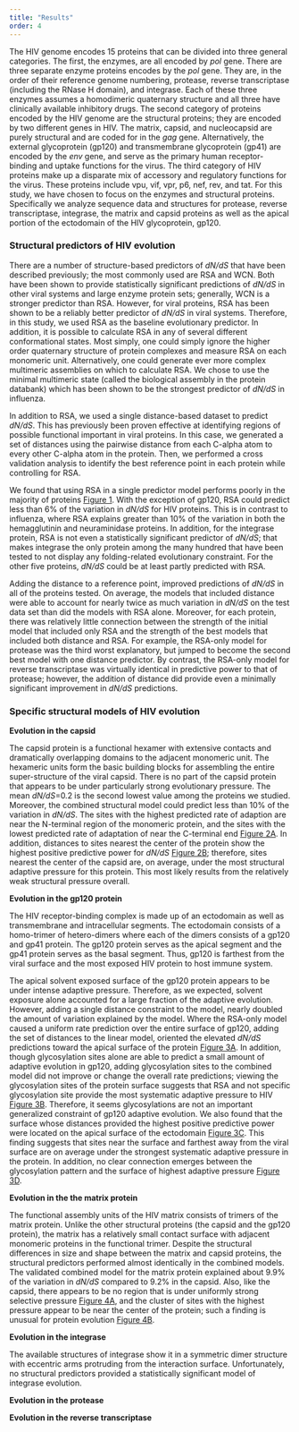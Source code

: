 ```yaml
---
title: "Results"
order: 4
---
```

<!--The results of the experiment. See [Figure 1](#figure-1), [Figure 2](#figure-2), [Figure 3](#figure-3), and [Figure 4](#figure-4), for details.-->

The HIV genome encodes 15 proteins that can be divided into three general categories. The first, the enzymes, are all encoded by *pol* gene. There are three separate enzyme proteins encodes by the *pol* gene. They are, in the order of their reference genome numbering, protease, reverse transcriptase (including the RNase H domain), and integrase. Each of these three enzymes assumes a homodimeric quaternary structure and all three have clinically available inhibitory drugs. The second category of proteins encoded by the HIV genome are the structural proteins; they are encoded by two different genes in HIV. The matrix, capsid, and nucleocapsid are purely structural and are coded for in the *gag* gene. Alternatively, the external glycoprotein (gp120) and transmembrane glycoprotein (gp41) are encoded by the *env* gene, and serve as the primary human receptor-binding and uptake functions for the virus. The third category of HIV proteins make up a disparate mix of accessory and regulatory functions for the virus. These proteins include vpu, vif, vpr, p6, nef, rev, and tat. For this study, we have chosen to focus on the enzymes and structural proteins. Specifically we analyze sequence data and structures for protease, reverse transcriptase, integrase, the matrix and capsid proteins as well as the apical portion of the ectodomain of the HIV glycoprotein, gp120. 

### Structural predictors of HIV evolution

There are a number of structure-based predictors of *dN/dS* that have been described previously; the most commonly used are RSA and WCN. Both have been shown to provide statistically significant predictions of *dN/dS* in other viral systems and large enzyme protein sets; generally, WCN is a stronger predictor than RSA. However, for viral proteins, RSA has been shown to be a reliably better predictor of *dN/dS* in viral systems. Therefore, in this study, we used RSA as the baseline evolutionary predictor. In addition, it is possible to calculate RSA in any of several different conformational states. Most simply, one could simply ignore the higher order quaternary structure of protein complexes and measure RSA on each monomeric unit. Alternatively, one could generate ever more complex multimeric assemblies on which to calculate RSA. We chose to use the minimal multimeric state (called the biological assembly in the protein databank) which has been shown to be the strongest predictor of *dN/dS* in influenza. 

In addition to RSA, we used a single distance-based dataset to predict *dN/dS*. This has previously been proven effective at identifying regions of possible functional important in viral proteins. In this case, we generated a set of distances using the pairwise distance from each C-alpha atom to every other C-alpha atom in the protein. Then, we performed a cross validation analysis to identify the best reference point in each protein while controlling for RSA.

We found that using RSA in a single predictor model performs poorly in the majority of proteins [Figure 1](#figure-1). With the exception of gp120, RSA could predict less than 6% of the variation in *dN/dS* for HIV proteins. This is in contrast to influenza, where RSA explains greater than 10% of the variation in both the hemagglutinin and neuraminidase proteins. In addition, for the integrase protein, RSA is not even a statistically significant predictor of *dN/dS*; that makes integrase the only protein among the many hundred that have been tested to not display any folding-related evolutionary constraint. For the other five proteins, *dN/dS* could be at least partly predicted with RSA. 

Adding the distance to a reference point, improved predictions of *dN/dS* in all of the proteins tested. On average, the models that included distance were able to account for nearly twice as much variation in *dN/dS* on the test data set than did the models with RSA alone. Moreover, for each protein, there was relatively little connection between the strength of the initial model that included only RSA and the strength of the best models that included both distance and RSA. For example, the RSA-only model for protease was the third worst explanatory, but jumped to become the second best model with one distance predictor. By contrast, the RSA-only model for reverse transcriptase was virtually identical in predictive power to that of protease; however, the addition of distance did provide even a minimally significant improvement in *dN/dS* predictions. 

### Specific structural models of HIV evolution

**Evolution in the capsid**

The capsid protein is a functional hexamer with extensive contacts and dramatically overlapping domains to the adjacent monomeric unit. The hexameric units form the basic building blocks for assembling the entire super-structure of the viral capsid. There is no part of the capsid protein that appears to be under particularly strong evolutionary pressure. The mean *dN/dS*=0.2 is the second lowest value among the proteins we studied. Moreover, the combined structural model could predict less than 10% of the variation in *dN/dS*. The sites with the highest predicted rate of adaption are near the N-terminal region of the monomeric protein, and the sites with the lowest predicted rate of adaptation of near the C-terminal end [Figure 2A](#figure-2). In addition, distances to sites nearest the center of the protein show the highest positive predictive power for *dN/dS* [Figure 2B](#figure-2); therefore, sites nearest the center of the capsid are, on average, under the most structural adaptive pressure for this protein. This most likely results from the relatively weak structural pressure overall.

**Evolution in the gp120 protein**

The HIV receptor-binding complex is made up of an ectodomain as well as transmembrane and intracellular segments. The ectodomain consists of a homo-trimer of hetero-dimers where each of the dimers consists of a gp120 and gp41 protein. The gp120 protein serves as the apical segment and the gp41 protein serves as the basal segment. Thus, gp120 is farthest from the viral surface and the most exposed HIV protein to host immune system. 

The apical solvent exposed surface of the gp120 protein appears to be under intense adaptive pressure. Therefore, as we expected, solvent exposure alone accounted for a large fraction of the adaptive evolution. However, adding a single distance constraint to the model, nearly doubled the amount of variation explained by the model. Where the RSA-only model caused a uniform rate prediction over the entire surface of gp120, adding the set of distances to the linear model, oriented the elevated *dN/dS* predictions toward the apical surface of the protein [Figure 3A](#figure-3). In addition, though glycosylation sites alone are able to predict a small amount of adaptive evolution in gp120, adding glycosylation sites to the combined model did not improve or change the overall rate predictions; viewing the glycosylation sites of the protein surface suggests that RSA and not specific glycosylation site provide the most systematic adaptive pressure to HIV [Figure 3B](#figure-3). Therefore, it seems glycosylations are not an important generalized constraint of gp120 adaptive evolution. We also found that the surface whose distances provided the highest positive predictive power were located on the apical surface of the ectodomain [Figure 3C](#figure-3). This finding suggests that sites near the surface and farthest away from the viral surface are on average under the strongest systematic adaptive pressure in the protein. In addition, no clear connection emerges between the glycosylation pattern and the surface of highest adaptive pressure [Figure 3D](#figure-3).

**Evolution in the the matrix protein**

The functional assembly units of the HIV matrix consists of trimers of the matrix protein. Unlike the other structural proteins (the capsid and the gp120 protein), the matrix has a relatively small contact surface with adjacent monomeric proteins in the functional trimer. Despite the structural differences in size and shape between the matrix and capsid proteins, the structural predictors performed almost identically in the combined models. The validated combined model for the matrix protein explained about 9.9% of the variation in *dN/dS* compared to 9.2% in the capsid. Also, like the capsid, there appears to be no region that is under uniformly strong selective pressure [Figure 4A](#figure-4), and the cluster of sites with the highest pressure appear to be near the center of the protein; such a finding is unusual for protein evolution [Figure 4B](#figure-4).

**Evolution in the integrase**

The available structures of integrase show it in a symmetric dimer structure with eccentric arms protruding from the interaction surface. Unfortunately, no structural predictors provided a statistically significant model of integrase evolution.

**Evolution in the protease**

**Evolution in the reverse transcriptase**

